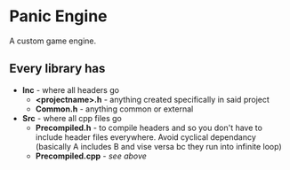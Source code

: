 # Panic Engine
A custom game engine.

## Every library has
- **Inc** - where all headers go
  - **\<projectname\>.h** - anything created specifically in said project
  - **Common.h** - anything common or external
- **Src** - where all cpp files go
  - **Precompiled.h** - to compile headers and so you don't have to include header files everywhere.  Avoid cyclical dependancy (basically A includes B and vise versa bc they run into infinite loop)
  - **Precompiled.cpp** - _see above_
